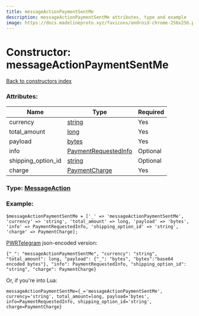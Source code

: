 ```yaml
---
title: messageActionPaymentSentMe
description: messageActionPaymentSentMe attributes, type and example
image: https://docs.madelineproto.xyz/favicons/android-chrome-256x256.png
---
```

# Constructor: messageActionPaymentSentMe  
[Back to constructors index](index.md)



### Attributes:

| Name     |    Type       | Required |
|----------|---------------|----------|
|currency|[string](../types/string.md) | Yes|
|total\_amount|[long](../types/long.md) | Yes|
|payload|[bytes](../types/bytes.md) | Yes|
|info|[PaymentRequestedInfo](../types/PaymentRequestedInfo.md) | Optional|
|shipping\_option\_id|[string](../types/string.md) | Optional|
|charge|[PaymentCharge](../types/PaymentCharge.md) | Yes|



### Type: [MessageAction](../types/MessageAction.md)


### Example:

```
$messageActionPaymentSentMe = ['_' => 'messageActionPaymentSentMe', 'currency' => 'string', 'total_amount' => long, 'payload' => 'bytes', 'info' => PaymentRequestedInfo, 'shipping_option_id' => 'string', 'charge' => PaymentCharge];
```  

[PWRTelegram](https://pwrtelegram.xyz) json-encoded version:

```
{"_": "messageActionPaymentSentMe", "currency": "string", "total_amount": long, "payload": {"_": "bytes", "bytes":"base64 encoded bytes"}, "info": PaymentRequestedInfo, "shipping_option_id": "string", "charge": PaymentCharge}
```


Or, if you're into Lua:  


```
messageActionPaymentSentMe={_='messageActionPaymentSentMe', currency='string', total_amount=long, payload='bytes', info=PaymentRequestedInfo, shipping_option_id='string', charge=PaymentCharge}

```


